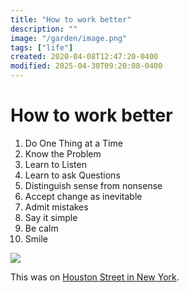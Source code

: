 ```yaml
---
title: "How to work better"
description: ""
image: "/garden/image.png"
tags: ["life"]
created: 2020-04-08T12:47:20-0400
modified: 2025-04-30T09:20:08-0400
---
```

# How to work better

1.  Do One Thing at a Time
2.  Know the Problem
3.  Learn to Listen
4.  Learn to ask Questions
5.  Distinguish sense from nonsense
6.  Accept change as inevitable
7.  Admit mistakes
8.  Say it simple
9.  Be calm
10.  Smile

![](/garden/image.png)

  

This was on [Houston Street in New York](https://www.guggenheim.org/articles/checklist/how-to-work-better-making-a-mural-on-houston-street).